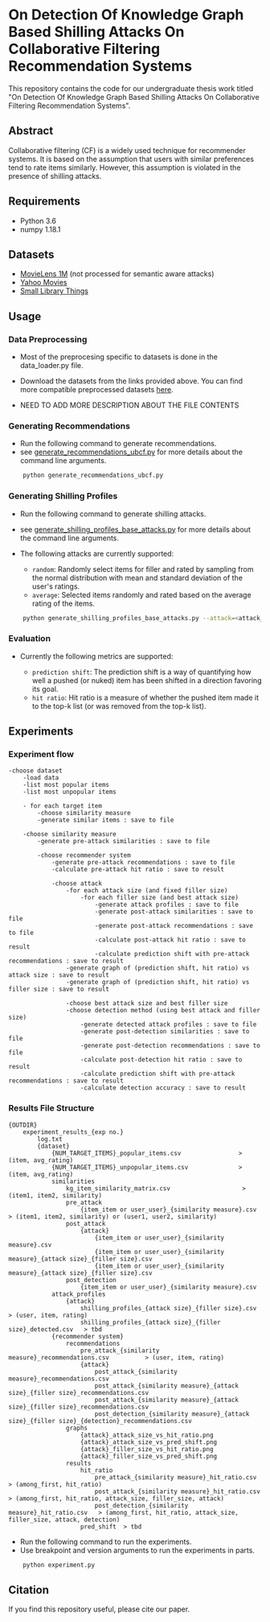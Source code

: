 # On Detection Of Knowledge Graph Based Shilling Attacks On Collaborative Filtering Recommendation Systems

This repository contains the code for our undergraduate thesis work titled "On Detection Of Knowledge Graph Based Shilling Attacks On Collaborative Filtering Recommendation Systems".

## Abstract

Collaborative filtering (CF) is a widely used technique for recommender systems. It is based on the assumption that users with similar preferences tend to rate items similarly. However, this assumption is violated in the presence of shilling attacks. 

## Requirements

- Python 3.6
- numpy 1.18.1

## Datasets

- [MovieLens 1M]( https://grouplens.org/datasets/movielens/1m/ ) (not processed for semantic aware attacks)
- [Yahoo Movies](https://github.com/sisinflab/LinkedDatasets/tree/master/yahoo_23MB)
- [Small Library Things](https://github.com/sisinflab/LinkedDatasets/tree/master/LibraryThing)

## Usage

### Data Preprocessing

- Most of the preprocesing specific to datasets is done in the data_loader.py file.
- Download the datasets from the links provided above. You can find more compatible preprocessed datasets [here](https://github.com/sisinflab/LinkedDatasets/tree/master).

- NEED TO ADD MORE DESCRIPTION ABOUT THE FILE CONTENTS

<!-- ```bash

``` -->

### Generating Recommendations

- Run the following command to generate recommendations.
- see [generate_recommendations_ubcf.py](generate_recommendations_ubcf.py) for more details about the command line arguments.

```bash
    python generate_recommendations_ubcf.py

```

### Generating Shilling Profiles

- Run the following command to generate shilling attacks.
- see [generate_shilling_profiles_base_attacks.py](generate_shilling_profiles_base_attacks.py) for more details about the command line arguments.
- The following attacks are currently supported:

    - `random`: Randomly select items for filler and rated by sampling from the normal distribution with mean and standard deviation of the user's ratings.
    - `average`: Selected items randomly and rated based on the average rating of the items.

```bash
    python generate_shilling_profiles_base_attacks.py --attack=<attack_name>

```


### Evaluation

- Currently the following metrics are supported:

    - `prediction shift`: The prediction shift is a way of quantifying how well a pushed (or nuked) item has been shifted in a direction favoring its goal.
    - `hit ratio`: Hit ratio is a measure of whether the pushed item made it to the top-k list (or was removed from the top-k list).
<!-- 
```bash

``` -->


## Experiments

### Experiment flow

    -choose dataset
        -load data
        -list most popular items
        -list most unpopular items

        - for each target item
            -choose similarity measure
            -generate similar items : save to file

        -choose similarity measure
            -generate pre-attack similarities : save to file

            -choose recommender system
                -generate pre-attack recommendations : save to file
                -calculate pre-attack hit ratio : save to result

                -choose attack
                    -for each attack size (and fixed filler size)
                        -for each filler size (and best attack size)
                            -generate attack profiles : save to file
                            -generate post-attack similarities : save to file
                            -generate post-attack recommendations : save to file
                            -calculate post-attack hit ratio : save to result
                            -calculate prediction shift with pre-attack recommendations : save to result
                    -generate graph of (prediction shift, hit ratio) vs attack size : save to result
                    -generate graph of (prediction shift, hit ratio) vs filler size : save to result

                    -choose best attack size and best filler size
                    -choose detection method (using best attack and filler size)
                        -generate detected attack profiles : save to file
                        -generate post-detection similarities : save to file
                        -generate post-detection recommendations : save to file
                        -calculate post-detection hit ratio : save to result
                        -calculate prediction shift with pre-attack recommendations : save to result
                        -calculate detection accuracy : save to result

### Results File Structure

    {OUTDIR}
        experiment_results_{exp no.}
            log.txt
            {dataset}
                {NUM_TARGET_ITEMS}_popular_items.csv                > (item, avg_rating)
                {NUM_TARGET_ITEMS}_unpopular_items.csv              > (item, avg_rating)
                similarities
                    kg_item_similarity_matrix.csv                    > (item1, item2, similarity)
                    pre_attack
                        {item_item or user_user}_{similarity measure}.csv   > (item1, item2, similarity) or (user1, user2, similarity)
                    post_attack
                        {attack}
                            {item_item or user_user}_{similarity measure}.csv
                            {item_item or user_user}_{similarity measure}_{attack size}_{filler size}.csv    
                            {item_item or user_user}_{similarity measure}_{attack size}_{filler size}.csv
                    post_detection
                        {item_item or user_user}_{similarity measure}.csv
                attack_profiles
                    {attack}
                        shilling_profiles_{attack size}_{filler size}.csv            > (user, item, rating)
                        shilling_profiles_{attack size}_{filler size}_detected.csv   > tbd
                {recommender system}
                    recommendations      
                        pre_attack_{similarity measure}_recommendations.csv          > (user, item, rating)
                        {attack}
                            post_attack_{similarity measure}_recommendations.csv
                            post_attack_{similarity measure}_{attack size}_{filler size}_recommendations.csv    
                            post_attack_{similarity measure}_{attack size}_{filler size}_recommendations.csv
                            post_detection_{similarity measure}_{attack size}_{filler size}_{detection}_recommendations.csv
                    graphs
                        {attack}_attack_size_vs_hit_ratio.png
                        {attack}_attack_size_vs_pred_shift.png
                        {attack}_filler_size_vs_hit_ratio.png
                        {attack}_filler_size_vs_pred_shift.png
                    results
                        hit_ratio
                            pre_attack_{similarity measure}_hit_ratio.csv       > (among_first, hit_ratio)
                            post_attack_{similarity measure}_hit_ratio.csv      > (among_first, hit_ratio, attack_size, filler_size, attack)
                            post_detection_{similarity measure}_hit_ratio.csv   > (among_first, hit_ratio, attack_size, filler_size, attack, detection)
                        pred_shift  > tbd
                

- Run the following command to run the experiments.
- Use breakpoint and version arguments to run the experiments in parts.

```bash
    python experiment.py
```

## Citation

If you find this repository useful, please cite our paper.

```bibtex
```